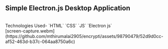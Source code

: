 ## Simple Electron.js Desktop Application
<br/>
Technologies Used-
`HTML`
`CSS`
`JS`
`Electron js`
<br/>
[screen-capture.webm](https://github.com/mthirumalai2905/encrypti/assets/98790479/52d9d0cc-af52-463d-b37c-064aa8750a6c)
